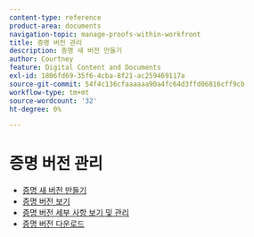 ```yaml
---
content-type: reference
product-area: documents
navigation-topic: manage-proofs-within-workfront
title: 증명 버전 관리
description: 증명 새 버전 만들기
author: Courtney
feature: Digital Content and Documents
exl-id: 1806fd69-35f6-4cba-8f21-ac259469117a
source-git-commit: 54f4c136cfaaaaaa90a4fc64d3ffd06816cff9cb
workflow-type: tm+mt
source-wordcount: '32'
ht-degree: 0%

---
```


# 증명 버전 관리

* [증명 새 버전 만들기](../../../../review-and-approve-work/proofing/managing-proofs-within-workfront/create-new-proof-version.md)
* [증명 버전 보기](../../../../review-and-approve-work/proofing/managing-proofs-within-workfront/manage-proof-versions/view-proof-versions.md)
* [증명 버전 세부 사항 보기 및 관리](../../../../review-and-approve-work/proofing/managing-proofs-within-workfront/manage-proof-versions/view-version-details.md)
* [증명 버전 다운로드](../../../../review-and-approve-work/proofing/managing-proofs-within-workfront/manage-proof-versions/download-versions.md)
